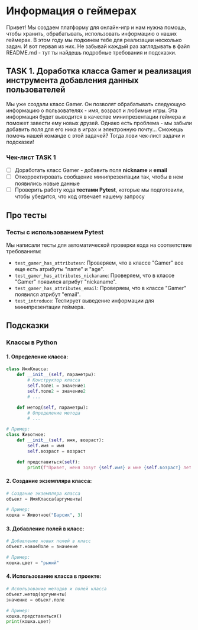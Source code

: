 # Информация о геймерах
Привет! Мы создаем платформу для онлайн-игр и нам нужна помощь, чтобы хранить, обрабатывать, использовать информацию о наших геймерах. В этом году мы подкинем тебе для реализации несколько задач. И вот первая из них.  Не забывай каждый раз заглядывать в файл README.md - тут ты найдешь подробные требования и подсказки. 

## TASK 1. Доработка класса Gamer и реализация инструмента добавления данных пользователей
Мы уже создали класс Gamer. Он позволят обрабатывать следующую информацию о пользователях - имя, возраст и любимые игры. Эта информация будет выводится в качестве минипрезентации геймера и поможет завести ему новых друзей. Однако есть проблема - мы забыли добавить поля для его ника в играх и электронную почту... Сможешь помочь нашей команде с этой задачей? Тогда лови чек-лист задачи и подсказки! 

### Чек-лист TASK 1
 - [ ] Доработать класс Gamer - добавить поля **nickname** и **email**
 - [ ] Откорректировать сообщение минипрезентации так, чтобы в нем появились новые данные
 - [ ] Проверить работу кода **тестами Pytest**, которые мы подготовили, чтобы убедится, что код отвечает нашему запросу

## Про тесты

### Тесты с использованием Pytest
Мы написали тесты для автоматической проверки кода на соответствие требованиям:
-   `test_gamer_has_attributesn`: Проверяем, что в классе "Gamer" все еще есть атрибуты "name" и "age".
-   `test_gamer_has_attributes_nickaname`: Проверяем, что в классе "Gamer" появился атрибут "nickaname".
-   `test_gamer_has_attributes_email`: Проверяем, что в классе "Gamer" появился атрибут "email".
-   `test_introduce`: Тестирует выведение информации для минипрезентации геймера.

## Подсказки

### Классы в Python

#### 1. Определение класса:
```python
class ИмяКласса:
    def __init__(self, параметры):
        # Конструктор класса
        self.поле1 = значение1
        self.поле2 = значение2
        # ...

    def метод(self, параметры):
        # Определение метода
        # ...

# Пример:
class Животное:
    def __init__(self, имя, возраст):
        self.имя = имя
        self.возраст = возраст

    def представиться(self):
        print(f"Привет, меня зовут {self.имя} и мне {self.возраст} лет.")
```
#### 2. Создание экземпляра класса:
```python
# Создание экземпляра класса
объект = ИмяКласса(аргументы)

# Пример:
кошка = Животное("Барсик", 3)
```
#### 3. Добавление полей в класс:
```python
# Добавление новых полей в класс
объект.новоеПоле = значение

# Пример:
кошка.цвет = "рыжий"
```
#### 4. Использование класса в проекте:
```python
# Использование методов и полей класса
объект.метод(аргументы)
значение = объект.поле

# Пример:
кошка.представиться()
print(кошка.цвет)
```